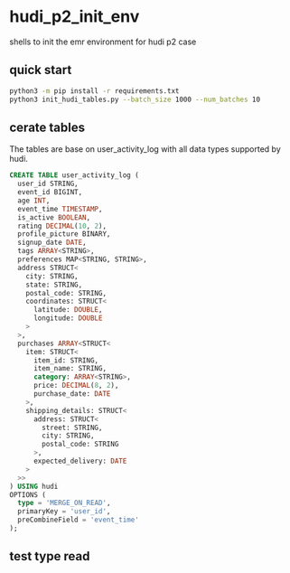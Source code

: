 # hudi_p2_init_env
shells to init the emr environment for hudi p2 case

## quick start
```bash
python3 -m pip install -r requirements.txt
python3 init_hudi_tables.py --batch_size 1000 --num_batches 10
```

## cerate tables
The tables are base on user_activity_log with all data types supported by hudi.
```sql
CREATE TABLE user_activity_log (
  user_id STRING,
  event_id BIGINT,
  age INT,
  event_time TIMESTAMP,
  is_active BOOLEAN,
  rating DECIMAL(10, 2),
  profile_picture BINARY,
  signup_date DATE,
  tags ARRAY<STRING>,
  preferences MAP<STRING, STRING>,
  address STRUCT<
    city: STRING,
    state: STRING,
    postal_code: STRING,
    coordinates: STRUCT<
      latitude: DOUBLE,
      longitude: DOUBLE
    >
  >,
  purchases ARRAY<STRUCT<
    item: STRUCT<
      item_id: STRING,
      item_name: STRING,
      category: ARRAY<STRING>,
      price: DECIMAL(8, 2),
      purchase_date: DATE
    >,
    shipping_details: STRUCT<
      address: STRUCT<
        street: STRING,
        city: STRING,
        postal_code: STRING
      >,
      expected_delivery: DATE
    >
  >>
) USING hudi
OPTIONS (
  type = 'MERGE_ON_READ',
  primaryKey = 'user_id',
  preCombineField = 'event_time'
);
```

## test type read
